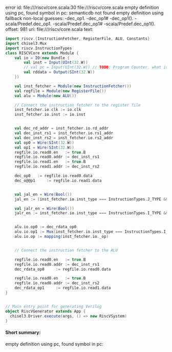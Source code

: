 error id: file://<WORKSPACE>/riscv/core.scala:30
file://<WORKSPACE>/riscv/core.scala
empty definition using pc, found symbol in pc: 
semanticdb not found
empty definition using fallback
non-local guesses:
	 -dec_op1.
	 -dec_op1#
	 -dec_op1().
	 -scala/Predef.dec_op1.
	 -scala/Predef.dec_op1#
	 -scala/Predef.dec_op1().
offset: 981
uri: file://<WORKSPACE>/riscv/core.scala
text:
```scala
import riscv.{InstructionFetcher, RegisterFile, ALU, Constants}
import chisel3.Mux
import riscv.InstructionTypes
class RISCVCore extends Module {
	val io = IO(new Bundle {
		val inst = Input(UInt(32.W))
		// val pc = Input(UInt(32.W)) // TODO: Program Counter. what is its size? 32 bits? is it necessary in chisel?
  		val rddata = Output(SInt(32.W))
	})

	val inst_fetcher = Module(new InstructionFetcher())	
	val regfile = Module(new RegisterFile())
	val alu = Module(new ALU())

	// Connect the instruction fetcher to the register file
	inst_fetcher.io.clk := io.clk
	inst_fetcher.io.inst := io.inst


	val dec_rd_addr = inst_fetcher.io.rd_addr
	val dec_inst_rs1 = inst_fetcher.io.rs1_addr
	val dec_inst_rs2 = inst_fetcher.io.rs2_addr
	val op0 = Wire(SInt(32.W))
	val op1 = Wire(SInt(32.W))
	regfile.io.read0.en   := true.B
	regfile.io.read0.addr := dec_inst_rs1
	regfile.io.read1.en   := true.B
	regfile.io.read1.addr := dec_inst_rs2

	dec_op0	  := regfile.io.read0.data
	dec_o@@p1	  := regfile.io.read1.data


	val jal_en = Wire(Bool())
	jal_en := (inst_fetcher.io.inst_type === InstructionTypes.J_TYPE && inst_fetcher.io._op === Instructions.J_I_JAL)

	val jalr_en = Wire(Bool())
	jalr_en := inst_fetcher.io.inst_type === InstructionTypes.I_TYPE && inst_fetcher.io._op === Instructions.I_JALR


	alu.io.op0 := dec_rdata_op0
	alu.io.op1 := Mux(inst_fetcher.io.inst_type === InstructionTypes.I_TYPE, rd_data, dec_op1)
	alu.io.op := mapping(inst_fetcher.io._op)


	// Connect the instruction fetcher to the ALU

	regfile.io.read0.en   := true.B
	regfile.io.read0.addr := dec_inst_rs1
	dec_rdata_op0     := regfile.io.read0.data

	regfile.io.read0.en   := true.B
	regfile.io.read0.addr := dec_inst_rs2
	dec_rdata_op1     := regfile.io.read1.data
}


// Main entry point for generating Verilog
object RiscVGenerator extends App {
  chisel3.Driver.execute(args, () => new RiscVSystem)
}
```


#### Short summary: 

empty definition using pc, found symbol in pc: 